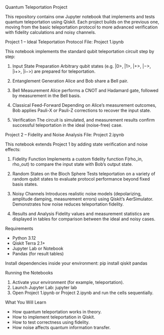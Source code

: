 Quantum Teleportation Project

This repository contains onw Jupyter notebook that implements and tests quantum teleportation using Qiskit. Each project builds on the previous one, moving from the basic teleportation protocol to more advanced verification with fidelity calculations and noisy channels.

Project 1 – Ideal Teleportation Protocol
File: Project 1.ipynb

This notebook implements the standard qubit teleportation circuit step by step:

1. Input State Preparation
   Arbitrary qubit states (e.g. |0>, |1>, |+>, |−>, |i+>, |i−>) are prepared for teleportation.

2. Entanglement Generation
   Alice and Bob share a Bell pair.

3. Bell Measurement
   Alice performs a CNOT and Hadamard gate, followed by measurement in the Bell basis.

4. Classical Feed-Forward
   Depending on Alice’s measurement outcomes, Bob applies Pauli-X or Pauli-Z corrections to recover the input state.

5. Verification
   The circuit is simulated, and measurement results confirm successful teleportation in the ideal (noise-free) case.

Project 2 – Fidelity and Noise Analysis
File: Project 2.ipynb

This notebook extends Project 1 by adding state verification and noise effects:

1. Fidelity Function
   Implements a custom fidelity function F(rho_in, rho_out) to compare the input state with Bob’s output state.

2. Random States on the Bloch Sphere
   Tests teleportation on a variety of random qubit states to evaluate protocol performance beyond fixed basis states.

3. Noisy Channels
   Introduces realistic noise models (depolarizing, amplitude damping, measurement errors) using Qiskit’s AerSimulator.
   Demonstrates how noise reduces teleportation fidelity.

4. Results and Analysis
   Fidelity values and measurement statistics are displayed in tables for comparison between the ideal and noisy cases.

Requirements
- Python 3.12
- Qiskit Terra 2.1+
- Jupyter Lab or Notebook
- Pandas (for result tables)

Install dependencies inside your environment:
pip install qiskit pandas

Running the Notebooks
1. Activate your environment (for example, teleportation).
2. Launch Jupyter Lab:
   jupyter lab
3. Open Project 1.ipynb or Project 2.ipynb and run the cells sequentially.

What You Will Learn
- How quantum teleportation works in theory.
- How to implement teleportation in Qiskit.
- How to test correctness using fidelity.
- How noise affects quantum information transfer.
